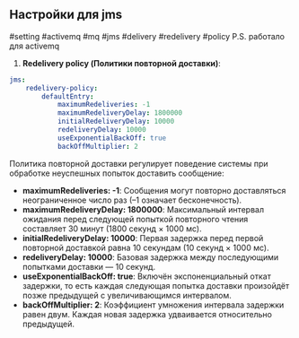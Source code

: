 
## Настройки для jms
#setting #activemq #mq #jms #delivery #redelivery #policy
P.S. работало для activemq
1. **Redelivery policy (Политики повторной доставки)**:

```yml
jms:
	redelivery-policy:
		defaultEntry:
	        maximumRedeliveries: -1
	        maximumRedeliveryDelay: 1800000
	        initialRedeliveryDelay: 10000
	        redeliveryDelay: 10000
	        useExponentialBackOff: true
	        backOffMultiplier: 2
```
    
Политика повторной доставки регулирует поведение системы при обработке неуспешных попыток доставить сообщение:
- **maximumRedeliveries: -1**: Сообщения могут повторно доставляться неограниченное число раз (–1 означает бесконечность).
- **maximumRedeliveryDelay: 1800000**: Максимальный интервал ожидания перед следующей попыткой повторного чтения составляет 30 минут (1800 секунд × 1000 мс).
- **initialRedeliveryDelay: 10000**: Первая задержка перед первой повторной доставкой равна 10 секундам (10 секунд × 1000 мс).
- **redeliveryDelay: 10000**: Базовая задержка между последующими попытками доставки — 10 секунд.
- **useExponentialBackOff: true**: Включён экспоненциальный откат задержки, то есть каждая следующая попытка доставки произойдёт позже предыдущей с увеличивающимся интервалом.
- **backOffMultiplier: 2**: Коэффициент умножения интервала задержки равен двум. Каждая новая задержка удваивается относительно предыдущей.